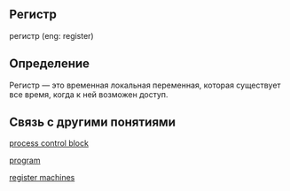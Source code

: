 ## Регистр
регистр (eng: register) 

## Определение
Регистр — это временная локальная переменная, которая существует все время, когда к ней возможен доступ.

## Cвязь с другими понятиями 
[process control block](https://github.com/vernikkkkkkkkkkkkkkkkkkk/concept/blob/main/virtual%20machines/register%20machines/process%20control%20block.md)

[program](https://github.com/vernikkkkkkkkkkkkkkkkkkk/concept/blob/main/virtual%20machines/register%20machines/program.md)

[register machines](https://github.com/vernikkkkkkkkkkkkkkkkkkk/concept/blob/main/virtual%20machines/register%20machines/register%20machines.md)

